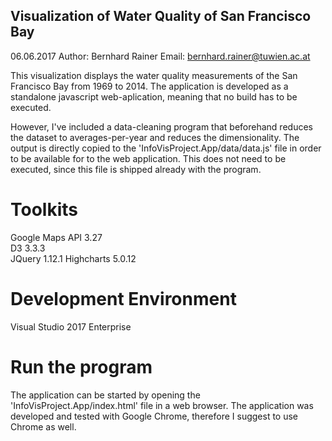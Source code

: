 ## Visualization of Water Quality of San Francisco Bay
06.06.2017
Author: Bernhard Rainer
Email: bernhard.rainer@tuwien.ac.at


This visualization displays the water quality measurements of the San Francisco Bay from 1969 to 2014. 
The application is developed as a standalone javascript web-aplication, meaning that no build has to be executed. 

However, I've included a data-cleaning program that beforehand reduces the dataset to averages-per-year and reduces the dimensionality. The output is directly copied to the 'InfoVisProject.App/data/data.js' file in order to be available for to the web application. This does not need to be executed, since this file is shipped already with the program. 

# Toolkits

Google Maps API 3.27  
D3 3.3.3              
JQuery 1.12.1 
Highcharts 5.0.12 

# Development Environment

 Visual Studio 2017 Enterprise
 
# Run the program
The application can be started by opening the 'InfoVisProject.App/index.html' file in a web browser. The application was developed and tested with Google Chrome, therefore I suggest to use Chrome as well. 


